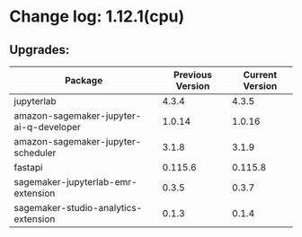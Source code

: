 # Change log: 1.12.1(cpu)

## Upgrades: 

Package | Previous Version | Current Version
---|---|---
jupyterlab|4.3.4|4.3.5
amazon-sagemaker-jupyter-ai-q-developer|1.0.14|1.0.16
amazon-sagemaker-jupyter-scheduler|3.1.8|3.1.9
fastapi|0.115.6|0.115.8
sagemaker-jupyterlab-emr-extension|0.3.5|0.3.7
sagemaker-studio-analytics-extension|0.1.3|0.1.4
